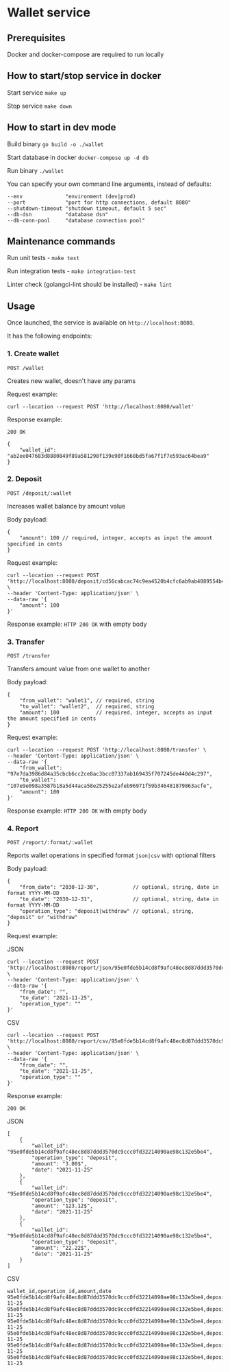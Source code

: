 # Wallet service

## Prerequisites
Docker and docker-compose are required to run locally

## How to start/stop service in docker
Start service `make up`

Stop service `make down`

## How to start in dev mode
Build binary `go build -o ./wallet`

Start database in docker `docker-compose up -d db`

Run binary `./wallet`

You can specify your own command line arguments, instead of defaults:
```
--env              "environment (dev|prod)
--port             "port for http connections, default 8080"
--shutdown-timeout "shutdown timeout, default 5 sec"
--db-dsn           "database dsn"
--db-conn-pool     "database connection pool"
```

## Maintenance commands
Run unit tests - `make test`

Run integration tests - `make integration-test`

Linter check (golangci-lint should be installed) - `make lint`


## Usage
Once launched, the service is available on `http://localhost:8080`.

It has the following endpoints:

### 1. Create wallet

`POST /wallet`

Creates new wallet, doesn't have any params

Request example:
```
curl --location --request POST 'http://localhost:8080/wallet'
```
Response example:

`200 OK`
```
{
    "wallet_id": "ab2ee047683d8880849f89a581298f139e90f1668bd5fa67f1f7e593ac64bea9"
}
```

### 2. Deposit

`POST /deposit/:wallet`

Increases wallet balance by amount value

Body payload:
```
{
    "amount": 100 // required, integer, accepts as input the amount specified in cents
}
```

Request example:
```
curl --location --request POST 'http://localhost:8080/deposit/cd56cabcac74c9ea4520b4cfc6ab9ab4089554b40f24735f25b0c518ed5a8164' \
--header 'Content-Type: application/json' \
--data-raw '{
    "amount": 100
}'
```
Response example: `HTTP 200 OK` with empty body

### 3. Transfer

`POST /transfer`

Transfers amount value from one wallet to another

Body payload:
```
{
    "from_wallet": "walet1", // required, string
    "to_wallet": "wallet2",  // required, string
    "amount": 100            // required, integer, accepts as input the amount specified in cents
}
```

Request example:
```
curl --location --request POST 'http://localhost:8080/transfer' \
--header 'Content-Type: application/json' \
--data-raw '{
    "from_wallet": "97e7da3986d84a35cbcb6cc2ce8ac3bcc07337ab169435f707245de440d4c297",
    "to_wallet": "107e9e098a3587b18a5d44aca58e25255e2afeb96971f59b346481879863acfe",
    "amount": 100
}'
```
Response example: `HTTP 200 OK` with empty body

### 4. Report

`POST /report/:format/:wallet`

Reports wallet operations in specified format `json|csv` with optional filters

Body payload:
```
{
    "from_date": "2030-12-30",           // optional, string, date in format YYYY-MM-DD
    "to_date": "2030-12-31",             // optional, string, date in format YYYY-MM-DD
    "operation_type": "deposit|withdraw" // optional, string, "deposit" or "withdraw"
}
```

Request example:

JSON

```
curl --location --request POST 'http://localhost:8080/report/json/95e0fde5b14cd8f9afc48ec8d87ddd3570dc9ccc0fd32214090ae98c132e5be4' \
--header 'Content-Type: application/json' \
--data-raw '{
    "from_date": "",
    "to_date": "2021-11-25",
    "operation_type": ""
}'
```
CSV
```
curl --location --request POST 'http://localhost:8080/report/csv/95e0fde5b14cd8f9afc48ec8d87ddd3570dc9ccc0fd32214090ae98c132e5be4' \
--header 'Content-Type: application/json' \
--data-raw '{
    "from_date": "",
    "to_date": "2021-11-25",
    "operation_type": ""
}'
```
Response example:

`200 OK`

JSON

```
[
    {
        "wallet_id": "95e0fde5b14cd8f9afc48ec8d87ddd3570dc9ccc0fd32214090ae98c132e5be4",
        "operation_type": "deposit",
        "amount": "3.00$",
        "date": "2021-11-25"
    },
    {
        "wallet_id": "95e0fde5b14cd8f9afc48ec8d87ddd3570dc9ccc0fd32214090ae98c132e5be4",
        "operation_type": "deposit",
        "amount": "123.12$",
        "date": "2021-11-25"
    },
    {
        "wallet_id": "95e0fde5b14cd8f9afc48ec8d87ddd3570dc9ccc0fd32214090ae98c132e5be4",
        "operation_type": "deposit",
        "amount": "22.22$",
        "date": "2021-11-25"
    }
]
```
CSV
```
wallet_id,operation_id,amount,date
95e0fde5b14cd8f9afc48ec8d87ddd3570dc9ccc0fd32214090ae98c132e5be4,deposit,1.00$,2021-11-25
95e0fde5b14cd8f9afc48ec8d87ddd3570dc9ccc0fd32214090ae98c132e5be4,deposit,1.00$,2021-11-25
95e0fde5b14cd8f9afc48ec8d87ddd3570dc9ccc0fd32214090ae98c132e5be4,deposit,1.00$,2021-11-25
95e0fde5b14cd8f9afc48ec8d87ddd3570dc9ccc0fd32214090ae98c132e5be4,deposit,3.00$,2021-11-25
95e0fde5b14cd8f9afc48ec8d87ddd3570dc9ccc0fd32214090ae98c132e5be4,deposit,123.12$,2021-11-25
95e0fde5b14cd8f9afc48ec8d87ddd3570dc9ccc0fd32214090ae98c132e5be4,deposit,22.22$,2021-11-25

```
